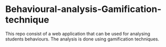 # Behavioural-analysis-Gamification-technique
This repo consist of a web application that can be used for analysing students behaviours. The analysis is done using gamification techniques.
